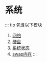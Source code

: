 # 系统
::: tip 包含以下模块
1. [网络](/linux/system/network.md)
2. [硬盘](/linux/system/disk.md)
3. [系统状态](/linux/system/status.md)
4. [swap内存](/linux/system/swap.md)
:::
